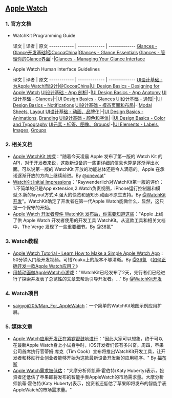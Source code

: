 ## [Apple Watch](https://developer.apple.com/watchkit/)

### 1. 官方文档 
* WatchKit Programming Guide

	译文 | 译者 | 原文
------------ | ------------- | ------------- 
[Glances - Glance开发基础](http://www.cocoachina.com/ios/20141119/10255.html)|[@CocoaChina](http://weibo.com/cocoachina)|[Glances - Glance Essentials](https://developer.apple.com/library/prerelease/ios/documentation/General/Conceptual/WatchKitProgrammingGuide/ImplementingaGlance.html#//apple_ref/doc/uid/TP40014969-CH5-SW1)
[Glances - 管理你的Glance界面](http://www.cocoachina.com/ios/20141120/10272.html)|-|[Glances - Managing Your Glance Interface](https://developer.apple.com/library/prerelease/ios/documentation/General/Conceptual/WatchKitProgrammingGuide/TheGlanceController.html#//apple_ref/doc/uid/TP40014969-CH16-SW1)

* Apple Watch Human Interface Guidelines

	译文 | 译者 | 原文
------------ | ------------- | ------------- 
[UI设计基础 - 为Apple Watch而设计](http://www.cocoachina.com/design/20141119/10256.html)|[@CocoaChina](http://weibo.com/cocoachina)|[UI Design Basics - Designing for Apple Watch](https://developer.apple.com/library/prerelease/ios/documentation/UserExperience/Conceptual/WatchHumanInterfaceGuidelines/index.html#//apple_ref/doc/uid/TP40014992-CH3-SW1)
[UI设计基础 - App 剖析](http://www.cocoachina.com/design/20141119/10257.html)|-|[UI Design Basics - App Anatomy](https://developer.apple.com/library/prerelease/ios/documentation/UserExperience/Conceptual/WatchHumanInterfaceGuidelines/WatchOSAppAnatomy.html#//apple_ref/doc/uid/TP40014992-CH4-SW1)
[UI设计基础 - Glances](http://www.cocoachina.com/design/20141119/10258.html)|-|[UI Design Basics - Glances](https://developer.apple.com/library/prerelease/ios/documentation/UserExperience/Conceptual/WatchHumanInterfaceGuidelines/Glances.html#//apple_ref/doc/uid/TP40014992-CH21-SW1)
[UI设计基础 - 通知](http://www.cocoachina.com/design/20141120/10270.html)|-|[UI Design Basics - Notifications](https://developer.apple.com/library/prerelease/ios/documentation/UserExperience/Conceptual/WatchHumanInterfaceGuidelines/Notifications.html#//apple_ref/doc/uid/TP40014992-CH20-SW1)
[UI设计基础 - 模态页面和布局](http://www.cocoachina.com/design/20141120/10271.html)|-|[Modal Sheets](https://developer.apple.com/library/prerelease/ios/documentation/UserExperience/Conceptual/WatchHumanInterfaceGuidelines/ModalContexts.html#//apple_ref/doc/uid/TP40014992-CH6-SW1), [Layout](https://developer.apple.com/library/prerelease/ios/documentation/UserExperience/Conceptual/WatchHumanInterfaceGuidelines/Layout.html#//apple_ref/doc/uid/TP40014992-CH22-SW1)
[UI设计基础 - 动画、品牌化](http://www.cocoachina.com/design/20141120/10274.html)|-|[UI Design Basics - Animations](https://developer.apple.com/library/prerelease/ios/documentation/UserExperience/Conceptual/WatchHumanInterfaceGuidelines/Animation.html#//apple_ref/doc/uid/TP40014992-CH7-SW1), [Branding](https://developer.apple.com/library/prerelease/ios/documentation/UserExperience/Conceptual/WatchHumanInterfaceGuidelines/Branding.html#//apple_ref/doc/uid/TP40014992-CH8-SW1)
[UI设计基础 - 颜色和字体](http://www.cocoachina.com/design/20141120/10273.html)|-|[UI Design Basics - Color and Typography](https://developer.apple.com/library/prerelease/ios/documentation/UserExperience/Conceptual/WatchHumanInterfaceGuidelines/ColorandTypography.html#//apple_ref/doc/uid/TP40014992-CH9-SW1)
[UI元素 - 标签、图像、Groups](http://www.cocoachina.com/game/20141120/10275.html)|-|[UI Elements - Labels](https://developer.apple.com/library/prerelease/ios/documentation/UserExperience/Conceptual/WatchHumanInterfaceGuidelines/Labels.html#//apple_ref/doc/uid/TP40014992-CH31-SW1), [Images](https://developer.apple.com/library/prerelease/ios/documentation/UserExperience/Conceptual/WatchHumanInterfaceGuidelines/Images.html#//apple_ref/doc/uid/TP40014992-CH25-SW1), [Groups](https://developer.apple.com/library/prerelease/ios/documentation/UserExperience/Conceptual/WatchHumanInterfaceGuidelines/Groups.html#//apple_ref/doc/uid/TP40014992-CH23-SW1)

### 2. 相关文档
* [Apple WatchKit 初探](http://onevcat.com/2014/11/watch-kit/)："随着今天凌晨 Apple 发布了第一版的 Watch Kit 的 API，对于开发者来说，这款新设备的一些更详细的信息也算是逐渐浮出水面。可以说第一版的 WatchKit 开放的功能总体还是令人满意的。Apple 在承诺逐渐开放的方向上继续前进。By [@onevcat](http://weibo.com/onevcat)"
* [WatchKit Initial Impressions](http://www.raywenderlich.com/89473/watchkit-initial-impressions)："Raywenderlich对WatchKit第一版的评价：1.不简单的只是App extension;2.Watch负责视图，iPhone运行控制器和模型;3.新的layout方式;4.强大的快览和通知;5.动画不原生支持。By [@WatchKit开发](http://weibo.com/twios)"。WatchKit确定了开发者在第一代Apple Watch能做什么，显然，这只是一个保守的开始。
* [Apple Watch 开发者套件 WatchKit 发布后，你需要知道这些](http://www.36kr.com/p/217095.html)："Apple 上线了供 Apple Watch 开发者使用的开发工具 WatchKit。从这款工具和相关文档中，The Verge 发现了一些重要细节。By [@36氪](http://weibo.com/wow36kr)"

### 3. Watch教程
* [Apple Watch Tutorial - Learn How to Make a Simple Apple Watch App](http://v.youku.com/v_show/id_XODMwNjkwNzI0.html)：50分钟入门级开发视频。可惜Youku上的版本不够清晰。By [@36氪](http://weibo.com/wow36kr) 《[如何正确开发一款Apple Watch应用？](http://www.36kr.com/p/217141.html)》
* [用帧动画做AppleWatch小游戏](http://taiw8.lofter.com/post/1cc96c67_3c2a931)："WatchKit已经发布了2天，先行者们已经进行了探索并发表了总览性的文章去帮助引导开发者。..." By [@WatchKit开发](http://weibo.com/twios)

### 4. Watch项目
* [saigyoji205/Map_For_AppleWatch](https://github.com/saigyoji205/Map_For_AppleWatch)：一个简单的WatchKit地图示例应用扩展。

### 5. 媒体文章
* [Apple Watch应用开发正在紧锣密鼓地进行](http://www.forbeschina.com/review/201410/0038218.shtml)："因此大家可以想象，终于可以在最新Apple Watch身上小试身手时，iOS开发者们该有多兴奋。周四，苹果公司首席执行官蒂姆·库克（Tim Cook）宣布将推出WatchKit开发工具，让开发者和移动行业创业者能够开始为这款最新设备开发新的应用程序。" By [福布斯](http://www.forbeschina.com/)
* [Apple Watch需求被低估](http://www.chinadaily.com.cn/hqcj/xfly/2014-11-21/content_12755012.html)："大摩分析师凯蒂·霍伯特(Katy Huberty)表示，投资者还低估了苹果即将发布的智能手表AppleWatch的市场需求量。大摩分析师凯蒂·霍伯特(Katy Huberty)表示，投资者还低估了苹果即将发布的智能手表AppleWatch的市场需求量。"